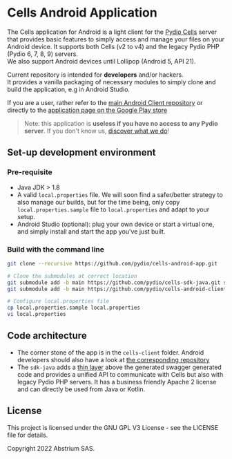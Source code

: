 # Cells Android Application

The Cells application for Android is a light client for the [Pydio Cells](https://pydio.com)
server that provides basic features to simply access and manage your files on your Android device.
It supports both Cells (v2 to v4) and the legacy Pydio PHP (Pydio 6, 7, 8, 9) servers.  
We also support Android devices until Lollipop (Android 5, API 21).

Current repository is intended for **developers** and/or hackers.  
It provides a vanilla packaging of necessary modules to simply clone and build the application, e.g
in Android Studio.

If you are a user, rather refer to
the [main Android Client repository](https://github.com/pydio/cells-android-app.git) or directly to
the [application page on the Google Play store](https://play.google.com/store/apps/details?id=com.pydio.android.Client)

> Note: this application is **useless if you have no access to any Pydio server**. If you don't know us, [discover what we do](https://pydio.com)!

## Set-up development environment

### Pre-requisite

- Java JDK > 1.8
- A valid `local.properties` file. We will soon find a safer/better strategy to also manage our
  builds, but for the time being, only copy `local.properties.sample` file to `local.properties` and
  adapt to your setup.
- Android Studio (optional): plug your own device or start a virtual one, and simply install and
  start the app you've just built.

### Build with the command line

```sh
git clone --recursive https://github.com/pydio/cells-android-app.git

# Clone the submodules at correct location
git submodule add -b main https://github.com/pydio/cells-sdk-java.git sdk-java
git submodule add -b main https://github.com/pydio/cells-android-client.git

# Configure local.properties file
cp local.properties.sample local.properties
vi local.properties
```

## Code architecture

- The corner stone of the app is in the `cells-client` folder. Android developers should also have a
  look at [the corresponding repository](https://github.com/pydio/cells-android-client)
- The `sdk-java` adds a [thin layer](https://github.com/pydio/cells-sdk-java) above the generated
  swagger generated code and provides a unified API to communicate with Cells but also with legacy
  Pydio PHP servers. It has a business friendly Apache 2 license and can directly be used from Java
  or Kotlin.

## License

This project is licensed under the GNU GPL V3 License - see the LICENSE file for details.

Copyright 2022 Abstrium SAS.
